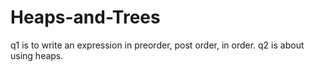 # Heaps-and-Trees
q1 is to write an expression in preorder, post order, in order. q2 is about using heaps.
